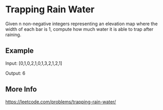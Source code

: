 # Trapping Rain Water

Given n non-negative integers representing an elevation map where the width of each bar is 1, compute how much water it is able to trap after raining.

## Example

Input: [0,1,0,2,1,0,1,3,2,1,2,1]

Output: 6

## More Info

<https://leetcode.com/problems/trapping-rain-water/>
